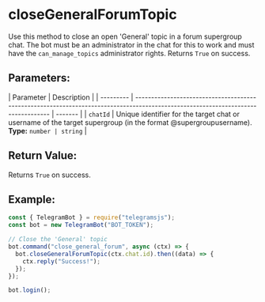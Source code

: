 # closeGeneralForumTopic

Use this method to close an open 'General' topic in a forum supergroup chat. The bot must be an administrator in the chat for this to work and must have the `can_manage_topics` administrator rights. Returns `True` on success.

## Parameters:

| Parameter | Description                                                                                                                       |
| --------- | --------------------------------------------------------------------------------------------------------------------------------- | ------- |
| `chatId`  | Unique identifier for the target chat or username of the target supergroup (in the format @supergroupusername). **Type:** `number | string` |

## Return Value:

Returns `True` on success.

## Example:

```javascript
const { TelegramBot } = require("telegramsjs");
const bot = new TelegramBot("BOT_TOKEN");

// Close the 'General' topic
bot.command("close_general_forum", async (ctx) => {
  bot.closeGeneralForumTopic(ctx.chat.id).then((data) => {
    ctx.reply("Success!");
  });
});

bot.login();
```

